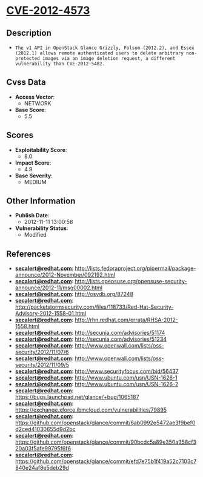 
# [CVE-2012-4573](https://cve.mitre.org/cgi-bin/cvename.cgi?name=CVE-2012-4573)

## Description

- `The v1 API in OpenStack Glance Grizzly, Folsom (2012.2), and Essex (2012.1) allows remote authenticated users to delete arbitrary non-protected images via an image deletion request, a different vulnerability than CVE-2012-5482.`

## Cvss Data

- **Access Vector**:
  - NETWORK
- **Base Score**:
  - 5.5

## Scores

- **Exploitability Score**:
  - 8.0
- **Impact Score**:
  - 4.9
- **Base Severity**:
  - MEDIUM

## Other Information

- **Publish Date**:
  - 2012-11-11 13:00:58
- **Vulnerability Status**:
  - Modified

## References

- **secalert@redhat.com**: http://lists.fedoraproject.org/pipermail/package-announce/2012-November/092192.html
- **secalert@redhat.com**: http://lists.opensuse.org/opensuse-security-announce/2012-11/msg00002.html
- **secalert@redhat.com**: http://osvdb.org/87248
- **secalert@redhat.com**: http://packetstormsecurity.com/files/118733/Red-Hat-Security-Advisory-2012-1558-01.html
- **secalert@redhat.com**: http://rhn.redhat.com/errata/RHSA-2012-1558.html
- **secalert@redhat.com**: http://secunia.com/advisories/51174
- **secalert@redhat.com**: http://secunia.com/advisories/51234
- **secalert@redhat.com**: http://www.openwall.com/lists/oss-security/2012/11/07/6
- **secalert@redhat.com**: http://www.openwall.com/lists/oss-security/2012/11/09/5
- **secalert@redhat.com**: http://www.securityfocus.com/bid/56437
- **secalert@redhat.com**: http://www.ubuntu.com/usn/USN-1626-1
- **secalert@redhat.com**: http://www.ubuntu.com/usn/USN-1626-2
- **secalert@redhat.com**: https://bugs.launchpad.net/glance/+bug/1065187
- **secalert@redhat.com**: https://exchange.xforce.ibmcloud.com/vulnerabilities/79895
- **secalert@redhat.com**: https://github.com/openstack/glance/commit/6ab0992e5472ae3f9bef0d2ced41030655d9d2bc
- **secalert@redhat.com**: https://github.com/openstack/glance/commit/90bcdc5a89e350a358cf320a03f5afe99795f6f6
- **secalert@redhat.com**: https://github.com/openstack/glance/commit/efd7e75b1f419a52c7103c7840e24af8e5deb29d
